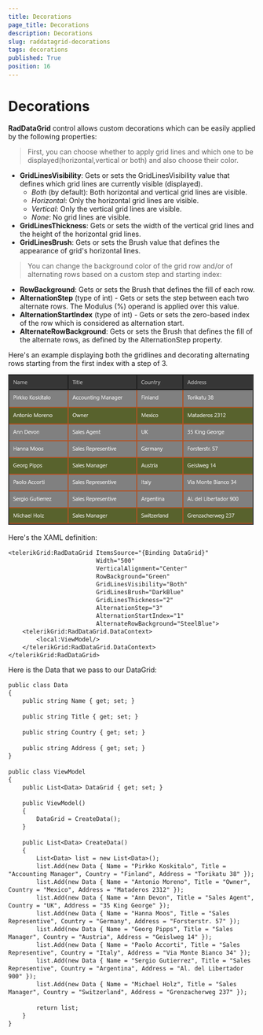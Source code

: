```yaml
---
title: Decorations
page_title: Decorations
description: Decorations
slug: raddatagrid-decorations
tags: decorations
published: True
position: 16
---
```


# Decorations

**RadDataGrid** control allows custom decorations which can be easily applied by the following properties:

> First, you can choose whether to apply grid lines and which one to be displayed(horizontal,vertical or both) and also choose their color.

* **GridLinesVisibility**: Gets or sets the GridLinesVisibility value that defines which grid lines are currently visible (displayed).
	* *Both* (by default): Both horizontal and vertical grid lines are visible.
	* *Horizontal*: Only the horizontal grid lines are visible.
	* *Vertical*: Only the vertical grid lines are visible.
	* *None*: No grid lines are visible.
* **GridLinesThickness**: Gets or sets the width of the vertical grid lines and the height of the horizontal grid lines.
* **GridLinesBrush**: Gets or sets the Brush value that defines the appearance of grid's horizontal lines.

>You can change the background color of the grid row and/or of alternating rows based on a custom step and starting index:

* **RowBackground**: Gets or sets the Brush that defines the fill of each row.
* **AlternationStep** (type of int) - Gets or sets the step between each two alternate rows. The Modulus (%) operand is applied over this value.
* **AlternationStartIndex** (type of int) - Gets or sets the zero-based index of the row which is considered as alternation start.
* **AlternateRowBackground**: Gets or sets the Brush that defines the fill of the alternate rows, as defined by the AlternationStep property.

Here's an example displaying both the gridlines and decorating alternating rows starting from the first index with a step of 3.

![Data Grid-Decorations](images/DataGrid-Decorations.png)

Here's the XAML definition:

	<telerikGrid:RadDataGrid ItemsSource="{Binding DataGrid}"
	                         Width="500"
	                         VerticalAlignment="Center"
	                         RowBackground="Green"
	                         GridLinesVisibility="Both"
	                         GridLinesBrush="DarkBlue"
	                         GridLinesThickness="2"
	                         AlternationStep="3"
	                         AlternationStartIndex="1"
	                         AlternateRowBackground="SteelBlue">
	    <telerikGrid:RadDataGrid.DataContext>
	        <local:ViewModel/>
	    </telerikGrid:RadDataGrid.DataContext>
	</telerikGrid:RadDataGrid>

Here is the Data that we pass to our DataGrid:

	public class Data
	{
	    public string Name { get; set; }

	    public string Title { get; set; }

	    public string Country { get; set; }

	    public string Address { get; set; }
	}

	public class ViewModel
	{
	    public List<Data> DataGrid { get; set; }

	    public ViewModel()
	    {
	        DataGrid = CreateData();
	    }

	    public List<Data> CreateData()
	    {
	        List<Data> list = new List<Data>();
	        list.Add(new Data { Name = "Pirkko Koskitalo", Title = "Accounting Manager", Country = "Finland", Address = "Torikatu 38" });
	        list.Add(new Data { Name = "Antonio Moreno", Title = "Owner", Country = "Mexico", Address = "Mataderos 2312" });
	        list.Add(new Data { Name = "Ann Devon", Title = "Sales Agent", Country = "UK", Address = "35 King George" });
	        list.Add(new Data { Name = "Hanna Moos", Title = "Sales Representive", Country = "Germany", Address = "Forsterstr. 57" });
	        list.Add(new Data { Name = "Georg Pipps", Title = "Sales Manager", Country = "Austria", Address = "Geislweg 14" });
	        list.Add(new Data { Name = "Paolo Accorti", Title = "Sales Representive", Country = "Italy", Address = "Via Monte Bianco 34" });
	        list.Add(new Data { Name = "Sergio Gutierrez", Title = "Sales Representive", Country = "Argentina", Address = "Al. del Libertador 900" });
	        list.Add(new Data { Name = "Michael Holz", Title = "Sales Manager", Country = "Switzerland", Address = "Grenzacherweg 237" });
	        
			return list;
	    }
	}
